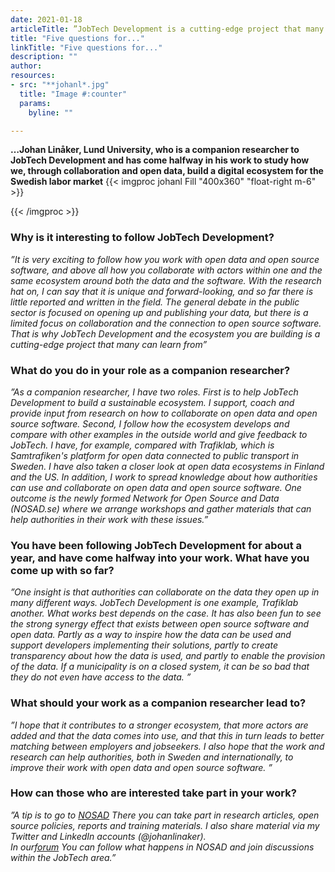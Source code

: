 ```yaml
---
date: 2021-01-18
articleTitle: ”JobTech Development is a cutting-edge project that many can learn from”
title: "Five questions for..."
linkTitle: "Five questions for..."
description: ""
author: 
resources:
- src: "**johanl*.jpg"
  title: "Image #:counter"
  params:
    byline: ""

---
```

  
**…Johan Linåker, Lund University, who is a companion researcher to JobTech Development and has come halfway in his work to study how we, through collaboration and open data, build a digital ecosystem for the Swedish labor market** 
{{< imgproc johanl Fill "400x360" "float-right m-6" >}}

{{< /imgproc >}}


<!-- There should be no margin above this first sentence.
<!-- Blockquotes should be a lighter gray with a border along the left side in the secondary color.

<!--There should be no margin below this final sentence.-->

### Why is it interesting to follow JobTech Development?

*”It is very exciting to follow how you work with open data and open source software, and above all how you collaborate with actors within one and the same ecosystem around both the data and the software. With the research hat on, I can say that it is unique and forward-looking, and so far there is little reported and written in the field. The general debate in the public sector is focused on opening up and publishing your data, but there is a limited focus on collaboration and the connection to open source software. That is why JobTech Development and the ecosystem you are building is a cutting-edge project that many can learn from”*

### What do you do in your role as a companion researcher?

*”As a companion researcher, I have two roles. First is to help JobTech Development to build a sustainable ecosystem. I support, coach and provide input from research on how to collaborate on open data and open source software. Second, I follow how the ecosystem develops and compare with other examples in the outside world and give feedback to JobTech. I have, for example, compared with Trafiklab, which is Samtrafiken's platform for open data connected to public transport in Sweden. I have also taken a closer look at open data ecosystems in Finland and the US. In addition, I work to spread knowledge about how authorities can use and collaborate on open data and open source software. One outcome is the newly formed Network for Open Source and Data (NOSAD.se) where we arrange workshops and gather materials that can help authorities in their work with these issues.”*

### You have been following JobTech Development for about a year, and have come halfway into your work. What have you come up with so far?

*”One insight is that authorities can collaborate on the data they open up in many different ways. JobTech Development is one example, Trafiklab another. What works best depends on the case. It has also been fun to see the strong synergy effect that exists between open source software and open data. Partly as a way to inspire how the data can be used and support developers implementing their solutions, partly to create transparency about how the data is used, and partly to enable the provision of the data. If a municipality is on a closed system, it can be so bad that they do not even have access to the data. ”*

### What should your work as a companion researcher lead to?

*”I hope that it contributes to a stronger ecosystem, that more actors are added and that the data comes into use, and that this in turn leads to better matching between employers and jobseekers. I also hope that the work and research can help authorities, both in Sweden and internationally, to improve their work with open data and open source software. ”*


### How can those who are interested take part in your work?
*”A tip is to go to [NOSAD](https://Nosad.se.) There you can take part in research articles, open source policies, reports and training materials. I also share material via my Twitter and LinkedIn accounts (@johanlinaker).  
In our[forum](https://forum.jobtechdev.se/c/natverket-oppna-data-oppen-kallkod) You can follow what happens in NOSAD and join discussions within the JobTech area.”*











